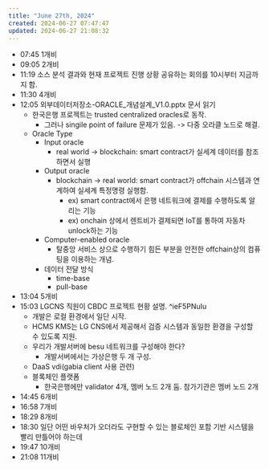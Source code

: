 ```yaml
---
title: "June 27th, 2024"
created: 2024-06-27 07:47:47
updated: 2024-06-27 21:08:32
---
```

  * 07:45 1개비
  * 09:05 2개비
  * 11:19 소스 분석 결과와 현재 프로젝트 진행 상황 공유하는 회의를 10시부터 지금까지 함.
  * 11:30 4개비
  * 12:05 외부데이터저장소-ORACLE_개념설계_V1.0.pptx 문서 읽기
    * 한국은행 프로젝트는 trusted centralized oracles로 동작.
      * 그러나 singile point of failure 문제가 있음. -> 다중 오라클 노드로 해결.
    * Oracle Type
      * Input oracle
        * real world -> blockchain: smart contract가 실세계 데이터를 참조하면서 실행
      * Output oracle
        * blockchain -> real world: smart contract가 offchain 시스템과 연계하여 실세계 특정명령 실행함.
          * ex) smart contract에서 은행 네트워크에 결제를 수행하도록 알리는 기능
          * ex) onchain 상에서 렌트비가 결제되면 IoT를 통하여 자동차 unlock하는 기능
      * Computer-enabled oracle
        * 탈중앙 서비스 상으로 수행하기 힘든 부분을 안전한 offchain상의 컴퓨팅을 이용하는 개념.
      * 데이터 전달 방식
        * time-base
        * pull-base
  * 13:04 5개비
  * 15:03 LGCNS 직원이 CBDC 프로젝트 현황 설명. ^ieF5PNuIu
    * 개발은 로컬 환경에서 일단 시작.
    * HCMS KMS는 LG CNS에서 제공해서 검증 시스템과 동일한 환경을 구성할 수 있도록 지원.
    * 우리가 개발서버에 besu 네트워크를 구성해야 한다?
      * 개발서버에서는 가상은행 두 개 구성.
    * DaaS vdi(gabia client 사용 관련)
    * 블록체인 플랫폼
      * 한국은행에만 validator 4개, 멤버 노드 2개 둠. 참가기관은 멤버 노드 2개
  * 14:45 6개비
  * 16:58 7개비
  * 18:29 8개비
  * 18:30 일단 어떤 바우처가 오더라도 구현할 수 있는 블로체인 포함 기반 시스템을 빨리 만틀어야 하는데
  * 19:47 10개비
  * 21:08 11개비
